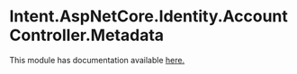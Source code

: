 # Intent.AspNetCore.Identity.AccountController.Metadata

This module has documentation available [here.](https://docs.intentarchitect.com/articles/modules-dotnet/intent-aspnetcore-identity-accountcontroller-metadata/intent-aspnetcore-identity-accountcontroller-metadata.html)